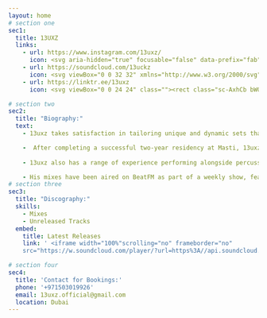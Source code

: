 ```yaml
---
layout: home
# section one
sec1:
  title: 13UXZ
  links:
    - url: https://www.instagram.com/13uxz/
      icon: <svg aria-hidden="true" focusable="false" data-prefix="fab" data-icon="instagram" role="img" xmlns="http://www.w3.org/2000/svg" viewBox="0 0 448 512"><path fill="currentColor" d="M224.1 141c-63.6 0-114.9 51.3-114.9 114.9s51.3 114.9 114.9 114.9S339 319.5 339 255.9 287.7 141 224.1 141zm0 189.6c-41.1 0-74.7-33.5-74.7-74.7s33.5-74.7 74.7-74.7 74.7 33.5 74.7 74.7-33.6 74.7-74.7 74.7zm146.4-194.3c0 14.9-12 26.8-26.8 26.8-14.9 0-26.8-12-26.8-26.8s12-26.8 26.8-26.8 26.8 12 26.8 26.8zm76.1 27.2c-1.7-35.9-9.9-67.7-36.2-93.9-26.2-26.2-58-34.4-93.9-36.2-37-2.1-147.9-2.1-184.9 0-35.8 1.7-67.6 9.9-93.9 36.1s-34.4 58-36.2 93.9c-2.1 37-2.1 147.9 0 184.9 1.7 35.9 9.9 67.7 36.2 93.9s58 34.4 93.9 36.2c37 2.1 147.9 2.1 184.9 0 35.9-1.7 67.7-9.9 93.9-36.2 26.2-26.2 34.4-58 36.2-93.9 2.1-37 2.1-147.8 0-184.8zM398.8 388c-7.8 19.6-22.9 34.7-42.6 42.6-29.5 11.7-99.5 9-132.1 9s-102.7 2.6-132.1-9c-19.6-7.8-34.7-22.9-42.6-42.6-11.7-29.5-9-99.5-9-132.1s-2.6-102.7 9-132.1c7.8-19.6 22.9-34.7 42.6-42.6 29.5-11.7 99.5-9 132.1-9s102.7-2.6 132.1 9c19.6 7.8 34.7 22.9 42.6 42.6 11.7 29.5 9 99.5 9 132.1s2.7 102.7-9 132.1z" class=""></path></svg>
    - url: https://soundcloud.com/13uckz
      icon: <svg viewBox="0 0 32 32" xmlns="http://www.w3.org/2000/svg"><path d="M26 25H16c-.6 0-1-.4-1-1V8.1c0-.5.4-.9.9-1 .4-.1.8-.1 1.1-.1 3.2 0 6.4 2.7 7.5 6.2.5-.1 1-.2 1.5-.2 3.3 0 6 2.7 6 6s-2.7 6-6 6zM13 25c-.6 0-1-.4-1-1V10c0-.6.4-1 1-1s1 .4 1 1v14c0 .6-.4 1-1 1zM10 24c-.6 0-1-.4-1-1v-7c0-.6.4-1 1-1s1 .4 1 1v7c0 .6-.4 1-1 1zM7 25c-.6 0-1-.4-1-1V13c0-.6.4-1 1-1s1 .4 1 1v11c0 .6-.4 1-1 1zM4 24c-.6 0-1-.4-1-1v-6c0-.6.4-1 1-1s1 .4 1 1v6c0 .6-.4 1-1 1zM1 23c-.6 0-1-.4-1-1v-4c0-.6.4-1 1-1s1 .4 1 1v4c0 .6-.4 1-1 1z"/></svg>
    - url: https://linktr.ee/13uxz
      icon: <svg viewBox="0 0 24 24" class=""><rect class="sc-AxhCb bWQEfy"></rect><path d="M8.92,2.44a1.06,1.06,0,0,0-1.86,0L.1,15.07A1,1,0,0,0,1,16.44h4.7v4.78a.9.9,0,0,0,.89.89H9.33a.91.91,0,0,0,.89-.89V16.44H8.92a1.05,1.05,0,0,1-1-.89A1,1,0,0,1,8,15.07l3.89-7h0Z"></path><path d="M15.08,2.44a1.06,1.06,0,0,1,1.86,0l7,12.63A1,1,0,0,1,23,16.44H18.39v4.78a.9.9,0,0,1-.89.89H14.59a.9.9,0,0,1-.89-.89V16.44H15a1.05,1.05,0,0,0,1.06-.89,1,1,0,0,0-.08-.48L12.08,8h0Z"></path></svg>

# section two
sec2:
  title: "Biography:"
  text:
    - 13uxz takes satisfaction in tailoring unique and dynamic sets that captivate audiences. With a collection of over 13,000 tracks across various genres, he delivers seamless mixes with a keen ear for thoughtful track selection. His passion for music is complemented by professional training, including courses at Granular DXB, Toolroom, and Point Blank Music School, as well as private tuition with locally and internationally recognized artists. He has also taught at Original Mix DJs and Dubai Sound Academy, with his students performing at events in Dubai and internationally.

    -  After completing a successful two-year residency at Masti, 13uxz has now moved on to a residency at Jamavar and Mimi Meifair, following the relocation of these Michelin-star restaurants from London to Dubai. He regularly performs at corporate gigs, with notable events including a COP28 staff closing party and the Tilal Al Ghaf Real Estate Awards. His preferred genres—Afrohouse and Melodic Techno/House —are not only reflected in his DJ sets but evident in his releases on Soviett Records and Mystic Carousel Records, with more lined up for 2024.
    
    - 13uxz also has a range of experience performing alongside percussionists and saxophonists, integrating their live elements seamlessly into his sets. Early experiences in Dubai include gigs at venues such as S Bar at SLS and Candypants at the Akira Back (W Hotel) on the Palm Jumeirah. Further notable experiences include entertaining 25,000 people during the Dubai Shopping Festival on New Year’s Eve, performing at the techno event Modulate at KYO on the Palm and a New Years Eve performance at Offside, JBR. 

    - His mixes have been aired on BeatFM as part of a weekly show, featuring both his work and that of his students. With a passion for music and an eye on the future, 13uxz is looking for further opportunities that may arise.
# section three
sec3:
  title: "Discography:"
  skills:
    - Mixes
    - Unreleased Tracks
  embed: 
    title: Latest Releases
    link: ' <iframe width="100%"scrolling="no" frameborder="no"
    src="https://w.soundcloud.com/player/?url=https%3A//api.soundcloud.com/playlists/1022534056&color=%23fc1c6f&auto_play=false&hide_related=false&show_comments=true&show_user=true&show_reposts=false&show_teaser=true&visual=true"></iframe>'

# section four
sec4:
  title: 'Contact for Bookings:'
  phone: '+971503019926'
  email: 13uxz.official@gmail.com
  location: Dubai
---
```

